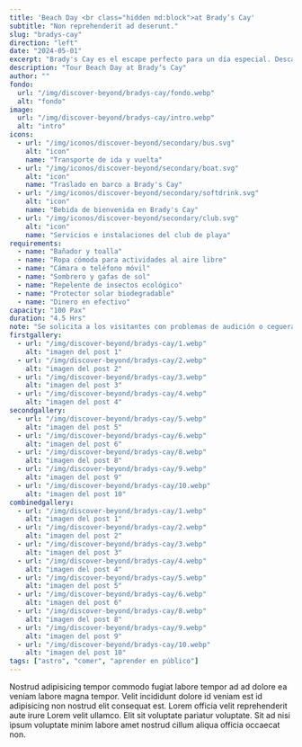 ```yaml
---
title: 'Beach Day <br class="hidden md:block">at Brady’s Cay'
subtitle: "Non reprehenderit ad deserunt."
slug: "bradys-cay"
direction: "left"
date: "2024-05-01"
excerpt: "Brady's Cay es el escape perfecto para un día especial. Descansa en una hermosa playa de arena blanca, a la sombra de unas palmeras o de una cómoda sombrilla, con una bebida refrescante en la mano. Situado al este de la isla, Brady's Cay ofrece todo lo necesario para pasar un día de playa perfecto: servicios de playa, aguas cristalinas y un ambiente relajado. Un chapuzón, remar por la costa en kayak o simplemente disfrutar del sol caribeño. ¡Este es tu momento!"
description: "Tour Beach Day at Brady’s Cay"
author: ""
fondo:
  url: "/img/discover-beyond/bradys-cay/fondo.webp"
  alt: "fondo"
image:
  url: "/img/discover-beyond/bradys-cay/intro.webp"
  alt: "intro"
icons:
  - url: "/img/iconos/discover-beyond/secondary/bus.svg"
    alt: "icon"
    name: "Transporte de ida y vuelta"
  - url: "/img/iconos/discover-beyond/secondary/boat.svg"
    alt: "icon"
    name: "Traslado en barco a Brady's Cay"
  - url: "/img/iconos/discover-beyond/secondary/softdrink.svg"
    alt: "icon"
    name: "Bebida de bienvenida en Brady's Cay"
  - url: "/img/iconos/discover-beyond/secondary/club.svg"
    alt: "icon"
    name: "Servicios e instalaciones del club de playa"
requirements:
  - name: "Bañador y toalla"
  - name: "Ropa cómoda para actividades al aire libre"
  - name: "Cámara o teléfono móvil"
  - name: "Sombrero y gafas de sol"
  - name: "Repelente de insectos ecológico"
  - name: "Protector solar biodegradable"
  - name: "Dinero en efectivo"
capacity: "100 Pax"
duration: "4.5 Hrs"
note: "Se solicita a los visitantes con problemas de audición o ceguera que vayan acompañados de un asistente, amigo o familiar para garantizar su comodidad y seguridad. Los participantes deben tener entre 3 y 70 años. Por motivos de seguridad, esta actividad no es apta para personas que hayan sido operadas recientemente ni para mujeres embarazadas. Esta excursión incluye caminar por superficies irregulares, por lo que los participantes deben ser capaces de caminar de forma independiente sin ayuda. Esta excursión no es apta para personas con movilidad reducida, como andadores, bastones, sillas de ruedas o scooter."
firstgallery:
  - url: "/img/discover-beyond/bradys-cay/1.webp"
    alt: "imagen del post 1"
  - url: "/img/discover-beyond/bradys-cay/2.webp"
    alt: "imagen del post 2"
  - url: "/img/discover-beyond/bradys-cay/3.webp"
    alt: "imagen del post 3"
  - url: "/img/discover-beyond/bradys-cay/4.webp"
    alt: "imagen del post 4"
secondgallery:
  - url: "/img/discover-beyond/bradys-cay/5.webp"
    alt: "imagen del post 5"
  - url: "/img/discover-beyond/bradys-cay/6.webp"
    alt: "imagen del post 6"
  - url: "/img/discover-beyond/bradys-cay/8.webp"
    alt: "imagen del post 8"
  - url: "/img/discover-beyond/bradys-cay/9.webp"
    alt: "imagen del post 9"
  - url: "/img/discover-beyond/bradys-cay/10.webp"
    alt: "imagen del post 10"
combinedgallery:
  - url: "/img/discover-beyond/bradys-cay/1.webp"
    alt: "imagen del post 1"
  - url: "/img/discover-beyond/bradys-cay/2.webp"
    alt: "imagen del post 2"
  - url: "/img/discover-beyond/bradys-cay/3.webp"
    alt: "imagen del post 3"
  - url: "/img/discover-beyond/bradys-cay/4.webp"
    alt: "imagen del post 4"
  - url: "/img/discover-beyond/bradys-cay/5.webp"
    alt: "imagen del post 5"
  - url: "/img/discover-beyond/bradys-cay/6.webp"
    alt: "imagen del post 6"
  - url: "/img/discover-beyond/bradys-cay/8.webp"
    alt: "imagen del post 8"
  - url: "/img/discover-beyond/bradys-cay/9.webp"
    alt: "imagen del post 9"
  - url: "/img/discover-beyond/bradys-cay/10.webp"
    alt: "imagen del post 10"
tags: ["astro", "comer", "aprender en público"]
---
```



Nostrud adipisicing tempor commodo fugiat labore tempor ad ad dolore ea veniam labore magna tempor. Velit incididunt dolore id veniam est id adipisicing non nostrud elit consequat est. Lorem officia velit reprehenderit aute irure Lorem velit ullamco. Elit sit voluptate pariatur voluptate. Sit ad nisi ipsum voluptate minim labore amet nostrud cillum aliqua officia occaecat non.
